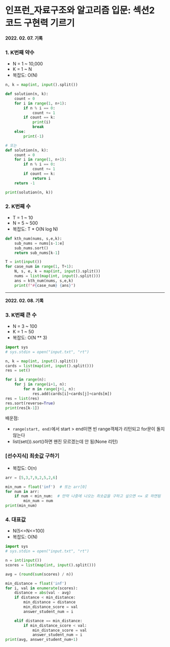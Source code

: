 # 인프런_자료구조와 알고리즘 입문: 섹션2 코드 구현력 기르기

**2022. 02. 07. 기록**

### 1. K번째 약수
* N = 1 ~ 10,000
* K = 1 ~ N
* 복잡도: O(N)
```python
n, k = map(int, input().split())

def solution(n, k):
    count = 0
    for i in range(1, n+1):
        if n % i == 0:
            count += 1
        if count == k:
            print(i)
            break
    else:
        print(-1)

# 또는
def solution(n, k):
    count = 0
    for i in range(1, n+1):
        if n % i == 0:
            count += 1
        if count == k:
            return i
    return -1

print(solution(n, k))
```
### 2. K번째 수
* T = 1 ~ 10
* N = 5 ~ 500
* 복잡도: T * O(N log N)
```python
def kth_num(nums, s,e,k):
    sub_nums = nums[s-1:e]
    sub_nums.sort()
    return sub_nums[k-1]

T = int(input())
for case_num in range(1, T+1):
    N, s, e, k = map(int, input().split())
    nums = list(map(int, input().split()))
    ans = kth_num(nums, s,e,k)
    print(f"#{case_num} {ans}")
```

---

**2022. 02. 08. 기록**

### 3. K번째 큰 수
* N = 3 ~ 100
* K = 1 ~ 50
* 복잡도: O(N ** 3)
```python
import sys
# sys.stdin = open("input.txt", "rt")

n, k = map(int, input().split())
cards = list(map(int, input().split()))
res = set()

for i in range(n):
    for j in range(i+1, n):
        for m in range(j+1, n):
            res.add(cards[i]+cards[j]+cards[m])
res = list(res)
res.sort(reverse=True)
print(res[k-1])
```
배운점:
* `range(start, end)`에서 start > end이면 빈 range객체가 리턴되고 for문이 돌지 않는다
* list(set()).sort()하면 왠진 모르겠는데 안 됨(None 리턴)

### [선수지식] 최솟값 구하기
* 복잡도: O(n)
```python
arr = [5,3,7,9,2,5,2,6]

min_num = float('inf')  # 또는 arr[0]
for num in arr:
    if num < min_num:  # 만약 나중에 나오는 최솟값을 구하고 싶으면 <= 로 하면됨
        min_num = num
print(min_num)
```

### 4. 대표값
* N(5<=N<=100)
* 복잡도: O(N)
```python
import sys
# sys.stdin = open("input.txt", "rt")

n = int(input())
scores = list(map(int, input().split()))

avg = (round(sum(scores) / n))

min_distance = float('inf')
for i, val in enumerate(scores):
    distance = abs(val - avg)
    if distance < min_distance:
        min_distance = distance
        min_distance_score = val
        answer_student_num = i

    elif distance == min_distance:
        if min_distance_score < val:
            min_distance_score = val
            answer_student_num = i
print(avg, answer_student_num+1)
```
